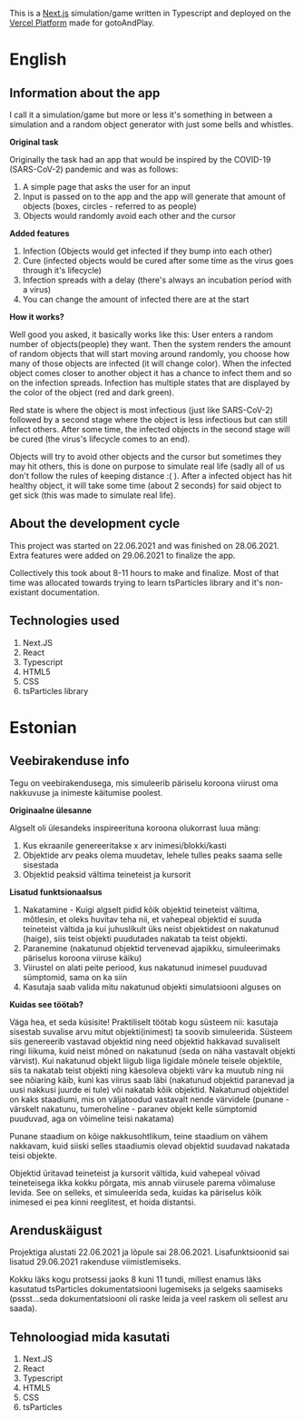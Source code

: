 This is a [Next.js](https://nextjs.org/) simulation/game written in Typescript and deployed on the [Vercel Platform](https://vercel.com/new?utm_medium=default-template&filter=next.js&utm_source=create-next-app&utm_campaign=create-next-app-readme) made for gotoAndPlay.


# English
## Information about the app

I call it a simulation/game but more or less it's something in between a simulation and a random object generator with just some bells and whistles.

**Original task**

Originally the task had an app that would be inspired by the COVID-19 (SARS-CoV-2) pandemic and was as follows:
1. A simple page that asks the user for an input
2. Input is passed on to the app and the app will generate that amount of objects (boxes, circles - referred to as people)
3. Objects would randomly avoid each other and the cursor

**Added features**

1. Infection (Objects would get infected if they bump into each other)
2. Cure (infected objects would be cured after some time as the virus goes through it's lifecycle)
3. Infection spreads with a delay (there's always an incubation period with a virus)
4. You can change the amount of infected there are at the start

**How it works?**

Well good you asked, it basically works like this: User enters a random number of objects(people) they want.
Then the system renders the amount of random objects that will start moving around randomly, you choose how many of those objects are infected (it will change color).
When the infected object comes closer to another object it has a chance to infect them and so on the infection spreads.
Infection has multiple states that are displayed by the color of the object (red and dark green).

Red state is where the object is most infectious (just like SARS-CoV-2) followed by a second stage where the object is less infectious but can still infect others.
After some time, the infected objects in the second stage will be cured (the virus's lifecycle comes to an end).

Objects will try to avoid other objects and the cursor but sometimes they may hit others, this is done on purpose to simulate real life (sadly all of us don't follow the rules of keeping distance :( ). After a infected object has hit healthy object, it will take some time (about 2 seconds) for said object to get sick (this was made to simulate real life).

## About the development cycle

This project was started on 22.06.2021 and was finished on 28.06.2021.
Extra features were added on 29.06.2021 to finalize the app.

Collectively this took about 8-11 hours to make and finalize.
Most of that time was allocated towards trying to learn tsParticles library and it's non-existant documentation.

## Technologies used

1. Next.JS
2. React
3. Typescript
4. HTML5
5. CSS
6. tsParticles library

# Estonian
## Veebirakenduse info

Tegu on veebirakendusega, mis simuleerib päriselu koroona viirust oma nakkuvuse ja inimeste käitumise poolest.

**Originaalne ülesanne**

Algselt oli ülesandeks inspireerituna koroona olukorrast luua mäng:
1. Kus ekraanile genereeritakse x arv inimesi/blokki/kasti
2. Objektide arv peaks olema muudetav, lehele tulles peaks saama selle sisestada
3. Objektid peaksid vältima teineteist ja kursorit

**Lisatud funktsionaalsus**

1. Nakatamine - Kuigi algselt pidid kõik objektid teineteist vältima, mõtlesin, et oleks huvitav teha nii, et vahepeal objektid ei suuda teineteist vältida ja kui juhuslikult üks neist objektidest on nakatunud (haige), siis teist objekti puudutades nakatab ta teist objekti.
2. Paranemine (nakatunud objektid tervenevad ajapikku, simuleerimaks päriselus koroona viiruse käiku)
3. Viirustel on alati peite periood, kus nakatunud inimesel puuduvad sümptomid, sama on ka siin
4. Kasutaja saab valida mitu nakatunud objekti simulatsiooni alguses on

**Kuidas see töötab?**

Väga hea, et seda küsisite! Praktiliselt töötab kogu süsteem nii: kasutaja sisestab suvalise arvu mitut objekti(inimest) ta soovib simuleerida.
Süsteem siis genereerib vastavad objektid ning need objektid hakkavad suvaliselt ringi liikuma, kuid neist mõned on nakatunud (seda on näha vastavalt objekti värvist).
Kui nakatunud objekt liigub liiga ligidale mõnele teisele objektile, siis ta nakatab teist objekti ning käesoleva objekti värv ka muutub ning nii see nõiaring käib, kuni kas viirus saab läbi (nakatunud objektid paranevad ja uusi nakkusi juurde ei tule) või nakatab kõik objektid. Nakatunud objektidel on kaks staadiumi, mis on väljatoodud vastavalt nende värvidele (punane - värskelt nakatunu, tumeroheline - paranev objekt kelle sümptomid puuduvad, aga on võimeline teisi nakatama)

Punane staadium on kõige nakkusohtlikum, teine staadium on vähem nakkavam, kuid siiski selles staadiumis olevad objektid suudavad nakatada teisi objekte. 

Objektid üritavad teineteist ja kursorit vältida, kuid vahepeal võivad teineteisega ikka kokku põrgata, mis annab viirusele parema võimaluse levida. See on selleks, et simuleerida seda, kuidas ka päriselus kõik inimesed ei pea kinni reeglitest, et hoida distantsi.

## Arenduskäigust

Projektiga alustati 22.06.2021 ja lõpule sai 28.06.2021.
Lisafunktsioonid sai lisatud 29.06.2021 rakenduse viimistlemiseks.

Kokku läks kogu protsessi jaoks 8 kuni 11 tundi, millest enamus läks kasutatud tsParticles dokumentatsiooni lugemiseks ja selgeks saamiseks (pssst...seda dokumentatsiooni oli raske leida ja veel raskem oli sellest aru saada).

## Tehnoloogiad mida kasutati

1. Next.JS
2. React
3. Typescript
4. HTML5
5. CSS
6. tsParticles

